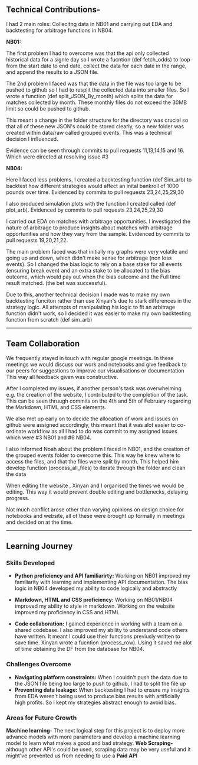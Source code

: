 
## Technical Contributions-

I had 2 main roles: Collecitng data in NB01 and carrying out EDA and backtesting for arbitrage functions in NB04.

**NB01:**

The first problem I had to overcome was that the api only collected historical data for a signle day so I wrote a fucntion (def fetch_odds) to loop from the start date to end date, collect the data for each date in the range, and append the results to a JSON file.

The 2nd problem I faced was that the data in the file was too large to be pushed to github so I had to resplit the collected data into smaller files. So I wrote a function (def split_JSON_By_month) which splits the data for matches collected by month. These monthly files do not exceed the 30MB limit so could be pushed to github.

This meant a change in the folder structure for the directory was crucial so that all of these new JSON's could be stored clearly, so a new folder was created within data/raw called grouped events. This was a technical decision I influenced.

Evidence can be seen through commits to pull requests 11,13,14,15 and 16. Which were directed at resolving issue #3

**NB04:**

Here I faced less problems, I created a backtesting function (def Sim_arb) to backtest how different strategies would affect an inital bankroll of 1000 pounds over time. Evidenced by commits to pull requests 23,24,25,29,30

I also produced simulation plots with the function I created called (def plot_arb). Evidenced by commits to pull requests 23,24,25,29,30

I carried out EDA on matches with arbitrage opportunities. I investigated the nature of arbitrage to produce insights about matches with arbitrage opportunities and how they vary from the sample. Evidenced by commits to pull requests 19,20,21,22.

The main problem faced was that initially my graphs were very volatile and going up and down, which didn't make sense for arbitrage (non loss events). So I changed the bias logic to rely on a base stake for all events (ensuring break even) and an extra stake to be allocated to the bias outcome, which would pay out when the bias outcome and the Full time result matched. (the bet was successful).

Due to this, another technical decision I made was to make my own backtesting funciton rather than use Xinyan's due to stark differences in the strategy logic. All attempts of manipulating his logic to fit an arbitrage function didn't work, so I decided it was easier to make my own backtesting function from scratch (def sim_arb)

---

## Team Collaboration  

We frequently stayed in touch with regular google meetings.
In these meetings we would discuss our work and notebooks and give feedback to our peers for suggestions to improve our visualisations or documentation
This way all feedback given was constructive. 

After I completed my issues, if another person's task was overwhelming e.g. the creation of the website, I contributed to the completion of the task. This can be seen thruugh commits on the 4th and 5th of February regarding the Markdown, HTML and CSS elements.

We also met up early on to decide the allocation of work and issues on github were assigned accordingly, this meant that it was alot easier to co-ordinate workflow as all I had to do was commit to my assigned issues which were #3 NB01 and #6 NB04.

I also informed Noah about the problem I faced in NB01, and the creation of the grouped events folder to overcome this. This way he knew where to access the files, and that the files were split by month. This helped him develop function (process_all_files) to iterate through the folder and clean the data

When editing the website , Xinyan and I organised the times we would be editing. This way it would prevent double editing and bottlenecks, delaying progress.

Not much conflict arose other than varying opinions on design choice for notebooks and website, all of these were brought up formally in meetings and decided on at the time.

 ---
 
## Learning Journey 

### Skills Developed 

- **Python proficiency and API familiarirty:** Working on NB01 improved my familiarity with learning and implementing API documentation. The bias logic in NB04 developed my ability to code logically and abstractly

- **Markdown, HTML and CSS proficiency:** Working on NB01/NB04 improved my ability to style in markdown. Working on the website improved my proficiency in CSS and HTML
  
- **Code collaboration:** I gained experience in working with a team on a shared codebase. I also improved my ability to understand code others have written. It meant I could use their functions previusly written to save time. Xinyan wrote a fucntion (process_row). Using it saved me alot of time obtaining the DF from the database for NB04.


### Challenges Overcome

- **Navigating platform constraints:** When I couldn't push the data due to the JSON file being too large to push to github, I had to split the file up
- **Preventing data leakage:** When backtesting I had to ensure my insights from EDA weren't being used to produce bias results with artificially high profits. So I kept my strategies abstract enough to avoid bias.


### Areas for Future Growth  

**Machine learning-** The next logical step for this project is to deploy more advance models with more parameters and develop a machine learning model to learn what makes a good and bad strategy.
**Web Scraping-** although other API's could be used, scraping data may be very useful and it might've prevented us from needing to use a **Paid API**
